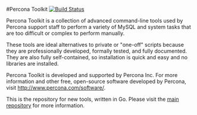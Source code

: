 #Percona Toolkit
[![Build Status](https://travis-ci.org/percona/toolkit-go.svg?branch=master)](https://travis-ci.org/percona/toolkit-go)

Percona Toolkit is a collection of advanced command-line tools used by Percona support staff to perform a variety of MySQL and system tasks that are too difficult or complex to perform manually.

These tools are ideal alternatives to private or "one-off" scripts because they are professionally developed, formally tested, and fully documented. They are also fully self-contained, so installation is quick and easy and no libraries are installed.

Percona Toolkit is developed and supported by Percona Inc. For more information and other free, open-source software developed by Percona, visit http://www.percona.com/software/.

This is the repository for new tools, written in Go. Please visit the [main repository](https://github.com/percona/percona-toolkit) for more information.
